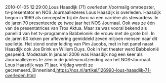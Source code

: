 2010-01-05 12:29:00,Lous Haasdijk (71) overleden,Voormalig omroepster, tv-presentator en NOS Journaallezeres Lous Haasdijk is overleden. Haasdijk begon in 1969 als omroepster bij de Avro na een carrière als stewardess. In de jaren 70 presenteerde ze twee jaar het NOS Journaal. Ook was ze één van de presentatrices van Tros Aktua. Maar ze was vooral bekend als panellid van het tv-programma Babbelonië: de vrouw met de grote bril. In de jaren 80 keken per aflevering gemiddeld zeven miljoen mensen naar dit spelletje. Het stond onder leiding van Pim Jacobs, met in het panel naast Haasdijk ook Jos Brink en Willem Duys. Ook in het theater werd Babbelonië gespeeld. Modezaak In januari 2006 was Haasdijk nog een keer als Journaallezeres te zien in de jubileumuitzending van het NOS-Journaal. Lous Haasdijk was 71 jaar. Vrijdag wordt ze gecremeerd.,Binnenland,https://nos.nl/artikel/126990-lous-haasdijk-71-overleden.html